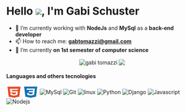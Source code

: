 <h1>Hello <img src="https://raw.githubusercontent.com/kaueMarques/kaueMarques/master/hi.gif" width="30px">, I'm Gabi Schuster</h1>

- 🌱 I’m currently working with **NodeJs** and **MySql** as a **back-end developer**
- 📫 How to reach me: **gabtomazzi@gmail.com**
- 🔭 I’m currently **on 1st semester of computer science**

<p align="center">
	<img height="180em" align="center" src="https://github-readme-stats.vercel.app/api?username=gabriela-schuster&show_icons=true&count_private=true&theme=onedark&include_all_commits=true" alt="gabi tomazzi"/> 
	<img height="180em" align="center" src="https://github-readme-stats.vercel.app/api/top-langs/?username=gabriela-schuster&layout=compact&langs_count=8&hide=c,roff&theme=onedark">
</p>

#### Languages and others tecnologies
<div style="display: inline_block">
	<img align="center" alt="HTML" height="30" width="40" src="https://raw.githubusercontent.com/devicons/devicon/master/icons/html5/html5-plain.svg">
 	<img align="center" alt="CSS" height="30" width="40" src="https://raw.githubusercontent.com/devicons/devicon/master/icons/css3/css3-plain.svg">
	<img align="center" alt="MySql" height="30" width="40"  src="https://cdn.jsdelivr.net/gh/devicons/devicon/icons/mysql/mysql-original.svg" />
 	<img align="center" alt="Git" height="30" width="40" src="https://cdn.jsdelivr.net/gh/devicons/devicon/icons/git/git-plain.svg" />
	<img align="center" alt="linux" height="30" width="40" src="https://cdn.jsdelivr.net/gh/devicons/devicon/icons/linux/linux-plain.svg" />
	<img align="center" alt="Python" height="30" width="40" src="https://cdn.jsdelivr.net/gh/devicons/devicon/icons/python/python-plain.svg" />
	<img align="center" alt="Django" height="30" width="40" src="https://cdn.jsdelivr.net/gh/devicons/devicon/icons/django/django-plain.svg" />
	<img align="center" alt="Javascript" height="30" width="40" src="https://cdn.jsdelivr.net/gh/devicons/devicon/icons/javascript/javascript-original.svg" />
	<img align="center" alt="Nodejs" height="30" width="40" src="https://cdn.jsdelivr.net/gh/devicons/devicon/icons/nodejs/nodejs-plain.svg" />
</div>
